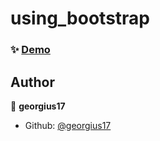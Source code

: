# using_bootstrap

### ✨ [Demo](https://georgius17.github.io/using_bootstrap/)

 

## Author

👤 **georgius17**


* Github: [@georgius17](https://github.com/georgius17)

